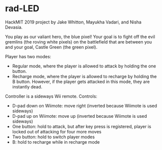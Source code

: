 # rad-LED

HackMIT 2019 project by Jake Whitton, Mayukha Vadari, and Nisha Devasia.

You play as our valiant hero, the blue pixel! Your goal is to fight off the evil gremlins (the roving white pixels) on the battlefield that are between you and your goal, Castle Green (the green pixel). 

Player has two modes:
- Regular mode, where the player is allowed to attack by holding the one button.
- Recharge mode, where the player is allowed to recharge by holding the B button. However, if the player gets attacked in this mode, they are instantly dead.

Controller is a sideways Wii remote.
Controls:
- D-pad down on Wiimote: move right (inverted because Wiimote is used sideways)
- D-pad up on Wiimote: move up (inverted because Wiimote is used sideways)
- One button: hold to attack, but after key press is registered, player is locked out of attacking for four more moves
- Two button: hold to switch player modes
- B: hold to recharge while in recharge mode
